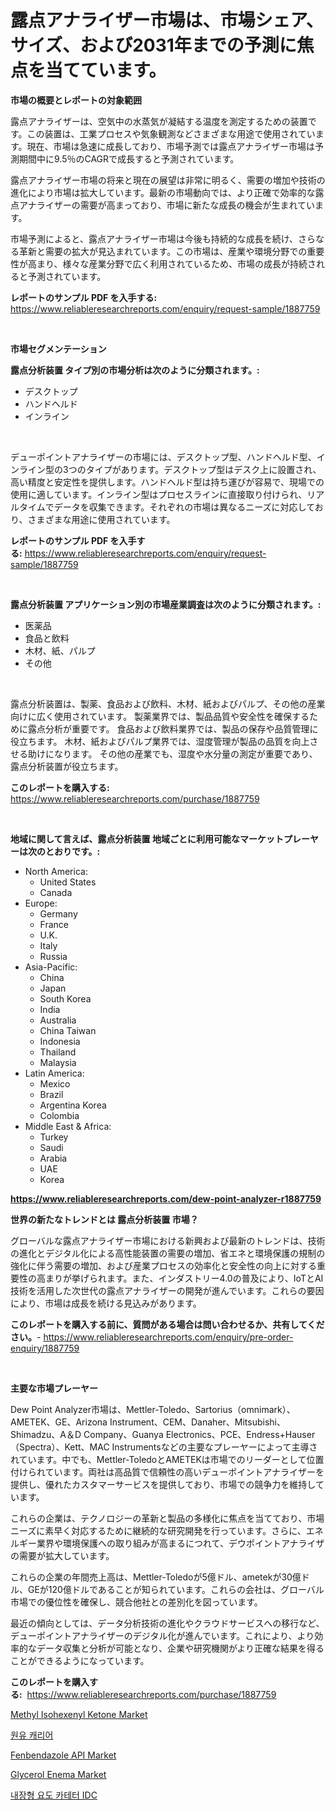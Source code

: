 <p><h1>露点アナライザー市場は、市場シェア、サイズ、および2031年までの予測に焦点を当てています。</h1></p><p><strong>市場の概要とレポートの対象範囲</strong></p>
<p><p>露点アナライザーは、空気中の水蒸気が凝結する温度を測定するための装置です。この装置は、工業プロセスや気象観測などさまざまな用途で使用されています。現在、市場は急速に成長しており、市場予測では露点アナライザー市場は予測期間中に9.5％のCAGRで成長すると予測されています。</p><p>露点アナライザー市場の将来と現在の展望は非常に明るく、需要の増加や技術の進化により市場は拡大しています。最新の市場動向では、より正確で効率的な露点アナライザーの需要が高まっており、市場に新たな成長の機会が生まれています。</p><p>市場予測によると、露点アナライザー市場は今後も持続的な成長を続け、さらなる革新と需要の拡大が見込まれています。この市場は、産業や環境分野での重要性が高まり、様々な産業分野で広く利用されているため、市場の成長が持続されると予測されています。</p></p>
<p><strong>レポートのサンプル PDF を入手する:</strong> <a href="https://www.reliableresearchreports.com/enquiry/request-sample/1887759">https://www.reliableresearchreports.com/enquiry/request-sample/1887759</a></p>
<p>&nbsp;</p>
<p><strong>市場セグメンテーション</strong></p>
<p><strong>露点分析装置 タイプ別の市場分析は次のように分類されます。:</strong></p>
<p><ul><li>デスクトップ</li><li>ハンドヘルド</li><li>インライン</li></ul></p>
<p>&nbsp;</p>
<p><p>デューポイントアナライザーの市場には、デスクトップ型、ハンドヘルド型、インライン型の3つのタイプがあります。デスクトップ型はデスク上に設置され、高い精度と安定性を提供します。ハンドヘルド型は持ち運びが容易で、現場での使用に適しています。インライン型はプロセスラインに直接取り付けられ、リアルタイムでデータを収集できます。それぞれの市場は異なるニーズに対応しており、さまざまな用途に使用されています。</p></p>
<p><strong>レポートのサンプル PDF を入手する:</strong>&nbsp;<a href="https://www.reliableresearchreports.com/enquiry/request-sample/1887759">https://www.reliableresearchreports.com/enquiry/request-sample/1887759</a></p>
<p>&nbsp;</p>
<p><strong> 露点分析装置 アプリケーション別の市場産業調査は次のように分類されます。:</strong></p>
<p><ul><li>医薬品</li><li>食品と飲料</li><li>木材、紙、パルプ</li><li>その他</li></ul></p>
<p>&nbsp;</p>
<p><p>露点分析装置は、製薬、食品および飲料、木材、紙およびパルプ、その他の産業向けに広く使用されています。 製薬業界では、製品品質や安全性を確保するために露点分析が重要です。 食品および飲料業界では、製品の保存や品質管理に役立ちます。 木材、紙およびパルプ業界では、湿度管理が製品の品質を向上させる助けになります。 その他の産業でも、湿度や水分量の測定が重要であり、露点分析装置が役立ちます。</p></p>
<p><strong>このレポートを購入する:</strong>&nbsp; <a href="https://www.reliableresearchreports.com/purchase/1887759">https://www.reliableresearchreports.com/purchase/1887759</a></p>
<p>&nbsp;</p>
<p><strong>地域に関して言えば、露点分析装置 地域ごとに利用可能なマーケットプレーヤーは次のとおりです。:</strong></p>
<p><ul>
    <li>
        North America:
        <ul>
            <li>United States</li>
            <li>Canada</li>
        </ul>
    </li>
    <li>
        Europe:
        <ul>
            <li>Germany</li>
            <li>France</li>
            <li>U.K.</li>
            <li>Italy</li>
            <li>Russia</li>
        </ul>
    </li>
    <li>
        Asia-Pacific:
        <ul>
            <li>China</li>
            <li>Japan</li>
            <li>South Korea</li>
            <li>India</li>
            <li>Australia</li>
            <li>China Taiwan</li>
            <li>Indonesia</li>
            <li>Thailand</li>
            <li>Malaysia</li>
        </ul>
    </li>
    <li>
        Latin America:
        <ul>
            <li>Mexico</li>
            <li>Brazil</li>
            <li>Argentina Korea</li>
            <li>Colombia</li>
        </ul>
    </li>
    <li>
        Middle East & Africa:
        <ul>
            <li>Turkey</li>
            <li>Saudi</li>
            <li>Arabia</li>
            <li>UAE</li>
            <li>Korea</li>
        </ul>
    </li>
    </ul></p>
<p><strong><a href="https://www.reliableresearchreports.com/dew-point-analyzer-r1887759">https://www.reliableresearchreports.com/dew-point-analyzer-r1887759</a></strong>&nbsp;</p>
<p><strong>世界の新たなトレンドとは 露点分析装置 市場？</strong></p>
<p><p>グローバルな露点アナライザー市場における新興および最新のトレンドは、技術の進化とデジタル化による高性能装置の需要の増加、省エネと環境保護の規制の強化に伴う需要の増加、および産業プロセスの効率化と安全性の向上に対する重要性の高まりが挙げられます。また、インダストリー4.0の普及により、IoTとAI技術を活用した次世代の露点アナライザーの開発が進んでいます。これらの要因により、市場は成長を続ける見込みがあります。</p></p>
<p><strong>このレポートを購入する前に、質問がある場合は問い合わせるか、共有してください。</strong>- <a href="https://www.reliableresearchreports.com/enquiry/pre-order-enquiry/1887759">https://www.reliableresearchreports.com/enquiry/pre-order-enquiry/1887759</a></p>
<p>&nbsp;</p>
<p><strong>主要な市場プレーヤー</strong></p>
<p><p>Dew Point Analyzer市場は、Mettler-Toledo、Sartorius（omnimark）、AMETEK、GE、Arizona Instrument、CEM、Danaher、Mitsubishi、Shimadzu、A＆D Company、Guanya Electronics、PCE、Endress+Hauser（Spectra）、Kett、MAC Instrumentsなどの主要なプレーヤーによって主導されています。中でも、Mettler-ToledoとAMETEKは市場でのリーダーとして位置付けられています。両社は高品質で信頼性の高いデューポイントアナライザーを提供し、優れたカスタマーサービスを提供しており、市場での競争力を維持しています。</p><p>これらの企業は、テクノロジーの革新と製品の多様化に焦点を当てており、市場ニーズに素早く対応するために継続的な研究開発を行っています。さらに、エネルギー業界や環境保護への取り組みが高まるにつれて、デウポイントアナライザの需要が拡大しています。</p><p>これらの企業の年間売上高は、Mettler-Toledoが5億ドル、ametekが30億ドル、GEが120億ドルであることが知られています。これらの会社は、グローバル市場での優位性を確保し、競合他社との差別化を図っています。</p><p>最近の傾向としては、データ分析技術の進化やクラウドサービスへの移行など、デューポイントアナライザーのデジタル化が進んでいます。これにより、より効率的なデータ収集と分析が可能となり、企業や研究機関がより正確な結果を得ることができるようになっています。</p></p>
<p><strong>このレポートを購入する:</strong>&nbsp;&nbsp;<a href="https://www.reliableresearchreports.com/purchase/1887759">https://www.reliableresearchreports.com/purchase/1887759</a></p>
<p><p><a href="https://issuu.com/reportprime-2/docs/methyl-isohexenyl-ketone-market-size-2030.pptx">Methyl Isohexenyl Ketone Market</a></p><p><a href="https://github.com/vsoq0zknh59/Market-Research-Report-List-2/blob/main/106198256625.md">원유 캐리어</a></p><p><a href="https://issuu.com/reportprime-2/docs/fenbendazole-api-market-size-2030.pptx">Fenbendazole API Market</a></p><p><a href="https://github.com/globismark/Market-Research-Report-List-3/blob/main/glycerol-enema-market.md">Glycerol Enema Market</a></p><p><a href="https://medium.com/@jerrodhilll68/%EC%B2%B4%EB%82%B4-%EB%B0%A9%EA%B4%91-%EB%8F%84%EA%B4%80-idc-%EC%8B%9C%EC%9E%A5-%EC%9C%A0%ED%98%95-%EC%9D%91%EC%9A%A9-%EB%B0%8F-%EC%A7%80%EB%A6%AC%EB%B3%84-%ED%8F%AC%EA%B4%84%EC%A0%81-%ED%8F%89%EA%B0%80-590993dd86ed">내장형 요도 카테터 IDC</a></p></p>